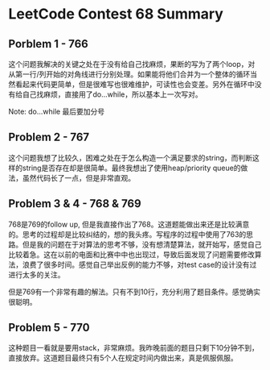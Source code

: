 # LeetCode Contest 68 Summary
## Porblem 1 - 766
这个问题我解决的关键之处在于没有给自己找麻烦，果断的写为了两个loop，对从第一行/列开始的对角线进行分别处理。如果能将他们合并为一个整体的循环当然看起来代码更简单，但是很难写也很难维护，可读性也会变差。另外在循环中没有给自己找麻烦，直接用了do...while，所以基本上一次写对。

Note: do...while 最后要加分号
## Problem 2 - 767
这个问题我想了比较久，困难之处在于怎么构造一个满足要求的string，而判断这样的string是否存在却是很简单。最终我想出了使用heap/priority queue的做法，虽然代码长了一点，但是非常直观。

## Problem 3 & 4 - 768 & 769
768是769的follow up, 但是我直接作出了768。这道题能做出来还是比较满意的。思考的过程却是比较纠结的，想的我头疼。写程序的过程中使用了763的思路。但是我的问题在于对算法的思考不够，没有想清楚算法，就开始写，感觉自己比较着急。这在以前的电面和比赛中中也出现过，导致后面发现了问题需要修改算法，浪费了很多时间。感觉自己举出反例的能力不够，对test case的设计没有过进行太多的关注。

但是769有一个非常有趣的解法。只有不到10行，充分利用了题目条件。感觉确实很聪明。

## Problem 5 - 770
这种题目一看就是要用stack，非常麻烦。我昨晚前面的题目只剩下10分钟不到，直接放弃。这道题目最终只有5个人在规定时间内做出来，真是佩服佩服。
